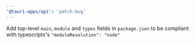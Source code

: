 ```yaml
---
'@tauri-apps/api': 'patch:bug'
---
```


Add top-level `main`, `module` and `types` fields in `package.json` to be compliant with typescripts's `"moduleResolution": "node"`
